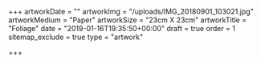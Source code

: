 +++
artworkDate = ""
artworkImg = "/uploads/IMG_20180901_103021.jpg"
artworkMedium = "Paper"
artworkSize = "23cm X 23cm"
artworkTitle = "Foliage"
date = "2019-01-16T19:35:50+00:00"
draft = true
order = 1
sitemap_exclude = true
type = "artwork"

+++

